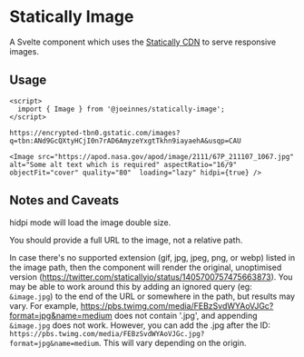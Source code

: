 # Statically Image

A Svelte component which uses the [Statically CDN](https://statically.io/) to serve responsive images.

## Usage

```
<script>
  import { Image } from '@joeinnes/statically-image';
</script>

https://encrypted-tbn0.gstatic.com/images?q=tbn:ANd9GcQXtyHCjI0n7rAD6AmyzeYxgtTkhn9iayaehA&usqp=CAU

<Image src="https://apod.nasa.gov/apod/image/2111/67P_211107_1067.jpg" alt="Some alt text which is required" aspectRatio="16/9" objectFit="cover" quality="80"  loading="lazy" hidpi={true} />
```

## Notes and Caveats

hidpi mode will load the image double size.

You should provide a full URL to the image, not a relative path.

In case there's no supported extension (gif, jpg, jpeg, png, or webp) listed in the image path, then the component will render the original, unoptimised version (https://twitter.com/staticallyio/status/1405700757475663873). You may be able to work around this by adding an ignored query (eg: `&image.jpg`) to the end of the URL or somewhere in the path, but results may vary. For example, https://pbs.twimg.com/media/FEBzSvdWYAoVJGc?format=jpg&name=medium does not contain '.jpg', and appending `&image.jpg` does not work. However, you can add the .jpg after the ID: `https://pbs.twimg.com/media/FEBzSvdWYAoVJGc.jpg?format=jpg&name=medium`. This will vary depending on the origin.

